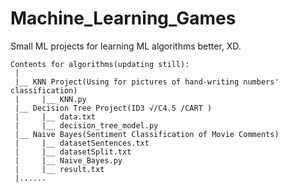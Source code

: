 # Machine_Learning_Games
Small ML projects for learning ML algorithms better, XD.
```
Contents for algorithms(updating still):
 |
 |__ KNN Project(Using for pictures of hand-writing numbers' classification)
 |     |__ KNN.py
 |__ Decision Tree Project(ID3 √/C4.5 /CART )
 |     |__ data.txt
 |     |__ decision_tree_model.py
 |__ Naive Bayes(Sentiment Classification of Movie Comments)
 |     |__ datasetSentences.txt
 |     |__ datasetSplit.txt
 |     |__ Naive_Bayes.py
 |     |__ result.txt
 |...... 
```
